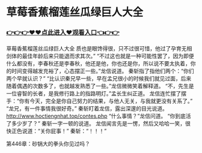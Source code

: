 # 草莓香蕉榴莲丝瓜绿巨人大全

### <a href="https://github.com/xinfue/dunp/issues/2">👉👉👉♥♥点此进入♥观看入口👈👉👉</a>

草莓香蕉榴莲丝瓜绿巨人大全
质也是眼馋得很，只不过很可惜，他过了孕育无相剑体的最佳年龄后来只能退而求其次。”
    “不过这也就是一种可能性罢了，因为即便什么都没有，李春秋还是李春秋，他还是他，你也还是你，所以说不要太执着，你的时间变得越发充裕了，心态摆正一些。”龙信说道。
    秦斩指了指他们两个：“你们两个早就认识？”
    “比认识秦兄早一些，早在孟兄很小的时候我们就见过面，后来随着偶遇的次数多了，也就越发熟悉了一些。”龙信微微笑着解释道。
    “不，先生是一位睿智的长者，是我修行路上的指路明灯。”孟长生纠正道。
    龙信连忙摆了摆手：“你有今天，完全是你自己努力的结果，与他人无关，与我就更没有关系了。”
    “龙兄，有一件事情我很好奇。”
    秦斩盯着龙信，露出深邃的目光说道。
    http://www.hoctiengnhat.top/contes.php
    “什么事情？”龙信问道。
    “你到底活了多少岁了？”
    秦斩一字一顿的说道。
    龙信闻言先是一愣，然后又哈哈一笑，很快正色说道：“关你屁事！”
    秦斩：“！！！”

第446章：砂锅大的拳头你见过吗？
